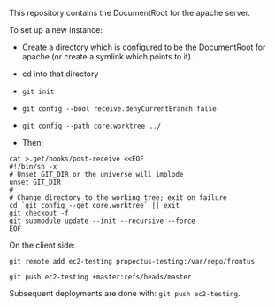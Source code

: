 
This repository contains the DocumentRoot for the apache server.

To set up a new instance:

- Create a directory which is configured to be the DocumentRoot for apache (or create a symlink which points to it).

- cd into that directory

- `git init`

- `git config --bool receive.denyCurrentBranch false`

- `git config --path core.worktree ../`

- Then:
```shell
cat >.get/hooks/post-receive <<EOF
#!/bin/sh -x
# Unset GIT_DIR or the universe will implode
unset GIT_DIR
#    
# Change directory to the working tree; exit on failure
cd `git config --get core.worktree` || exit
git checkout -f
git submodule update --init --recursive --force
EOF
```



On the client side:

`git remote add ec2-testing propectus-testing:/var/repo/frontus`

`git push ec2-testing +master:refs/heads/master`


Subsequent deployments are done with: `git push ec2-testing`.

